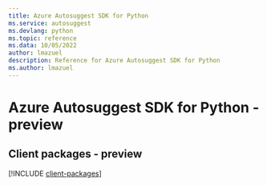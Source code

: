 ```yaml
---
title: Azure Autosuggest SDK for Python
ms.service: autosuggest
ms.devlang: python
ms.topic: reference
ms.data: 10/05/2022
author: lmazuel
description: Reference for Azure Autosuggest SDK for Python
ms.author: lmazuel
---
```

# Azure Autosuggest SDK for Python - preview

## Client packages - preview
[!INCLUDE [client-packages](autosuggest-client-index.md)]
